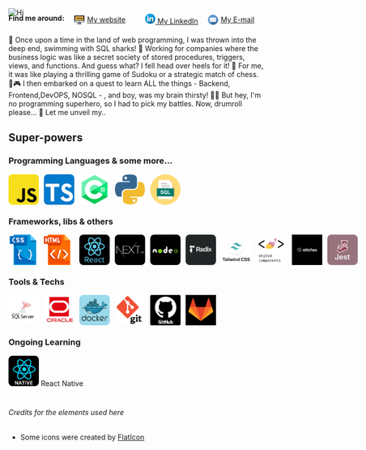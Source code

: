![Hi](./Imgs/Hi.gif)
<div style='display:flex; flex-wrap:wrap;gap:20px;margin-top:-20px; margin-bottom: 20px'>
  <strong>Find me around: </strong>
  <a href='https://fullstacker.com.br' style='display: flex;align-items:center; gap:5px; min-width:120px;'>
    <img src='./Imgs/local-na-rede-internet.png' style='width:20px;height:20px;' alt='HTML Logo'/>
    My website
  </a>

  <a href='https://linkedin.com/in/victor-kajiyama' style='align-items:center; gap:5px'>
    <img src='./Imgs/linkedin.png' style='width:20px;height:20px;' alt='linkedin Logo'/>
    My LinkedIn
  </a>

  <a href='mailto:victor.kajiyama@gmail.com' style='display: flex;align-items:center; gap:5px'>
    <img src='./Imgs/email.png' style='width:20px;height:20px;' alt='email Logo'/>
    My E-mail
  </a>
</div>
🚀 Once upon a time in the land of web programming, I was thrown into the deep end, swimming with SQL sharks! 🦈 Working for companies where the business logic was like a secret society of stored procedures, triggers, views, and functions. And guess what? I fell head over heels for it! 🥰 For me, it was like playing a thrilling game of Sudoku or a strategic match of chess. 🎲🎮 I then embarked on a quest to learn ALL the things - Backend, Frontend,DevOPS, NOSQL - , and boy, was my brain thirsty! 🧠💦 But hey, I'm no programming superhero, so I had to pick my battles. Now, drumroll please... 🥁 Let me unveil my..

## Super-powers
### Programming Languages & some more...

    
<div style='display:flex; gap:10px'>
    <img src='./Imgs/Stacks/javascript.jpg' style='width:60px;height:60px; border-radius:8px;' alt='Javascript Logo'/>
    <img src='./Imgs/Stacks/typescript.jpg' style='width:60px;height:60px;border-radius:8px;' alt='Typescript Logo'/>
    <img src='./Imgs/Stacks/dotnet.png' style='width:60px;height:60px;' alt='C# Logo'/>
    <img src='./Imgs/Stacks/python.png' style='width:60px;height:60px;' alt='Python Logo'/>
    <img src='./Imgs/Stacks/sql.png' style='width:60px;height:60px;' alt='SQL Logo'/>
</div>

### Frameworks, libs & others
<div style='display:flex; gap:10px'>
    <img src='./Imgs/Stacks/css.png' style='width:60px;height:60px;' alt='CSS Logo'/>
    <img src='./Imgs/Stacks/html.png' style='width:60px;height:60px;' alt='HTML Logo'/>
    <img src='./Imgs/Stacks/react.jpg' style='width:60px;height:60px;border-radius:8px;' alt='React Logo'/>
    <img src='./Imgs/Stacks/nextjs.jpg' style='width:60px;height:60px;border-radius:8px;' alt='NextJS Logo'/>
    <img src='./Imgs/Stacks/node.png' style='width:60px;height:60px;border-radius:8px;' alt='Node Logo'/>
    <img src='./Imgs/Stacks/radix.png' style='width:60px;height:60px;border-radius:8px;' alt='Radix Logo'/>
    <img src='./Imgs/Stacks/tailwind.jpg' style='width:60px;height:60px;' alt='Tailwind Css logo'/>
    <img src='./Imgs/Stacks/styledComponents.jpg' style='width:60px;height:60px;' alt='Styled Components Logo'/>
    <img src='./Imgs/Stacks/stitches.jpg' style='width:60px;height:60px;' alt='Stitches Logo'/>
    <img src='./Imgs/Stacks/jest.jpg' style='width:60px;height:60px;border-radius:8px;' alt='Jest Logo'/>
</div>

### Tools & Techs
<div style='display:flex; gap:10px'>
  <img src='./Imgs/Stacks/sqlServer.png' style='width:60px;height:60px;' alt='sql server Logo'/>
  <img src='./Imgs/Stacks/oracle.jpg' style='width:60px;height:60px;' alt='Oracle Logo'/>
  <img src='./Imgs/Stacks/Docker.png' style='width:60px;height:60px;border-radius:8px;' alt='Docker Logo' alt='Docker'> 
  <img src='./Imgs/Stacks/git.png' style='width:60px;height:60px;border-radius:8px;' alt='Git'>
  <img src='./Imgs/Stacks/github.png' style='width:60px;height:60px;' alt='github logo'/>
  <img src='./Imgs/Stacks/gitlab.png' style='width:60px;height:60px;' alt='gitlab logo'/>
</div>

### Ongoing Learning

  <img src='./Imgs/Stacks/native.png' style='width:60px;height:60px;border-radius:8px;' alt='React Native Logo'/>
  React Native


<Footer style='margin-top:40px;'>

  ###### Credits for the elements used here

  
  * Some icons were created by [FlatIcon](https://www.flaticon.com)

</Footer>
